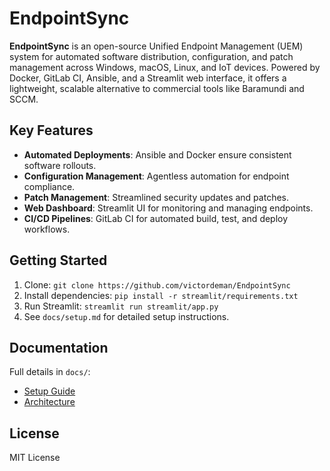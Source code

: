 # EndpointSync

**EndpointSync** is an open-source Unified Endpoint Management (UEM) system for automated software distribution, configuration, and patch management across Windows, macOS, Linux, and IoT devices. Powered by Docker, GitLab CI, Ansible, and a Streamlit web interface, it offers a lightweight, scalable alternative to commercial tools like Baramundi and SCCM.

## Key Features
- **Automated Deployments**: Ansible and Docker ensure consistent software rollouts.
- **Configuration Management**: Agentless automation for endpoint compliance.
- **Patch Management**: Streamlined security updates and patches.
- **Web Dashboard**: Streamlit UI for monitoring and managing endpoints.
- **CI/CD Pipelines**: GitLab CI for automated build, test, and deploy workflows.

## Getting Started
1. Clone: `git clone https://github.com/victordeman/EndpointSync`
2. Install dependencies: `pip install -r streamlit/requirements.txt`
3. Run Streamlit: `streamlit run streamlit/app.py`
4. See `docs/setup.md` for detailed setup instructions.

## Documentation
Full details in `docs/`:
- [Setup Guide](docs/setup.md)
- [Architecture](docs/architecture.md)

## License
MIT License
